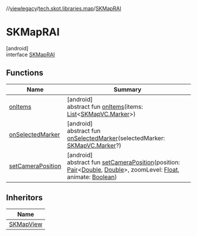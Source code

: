 //[viewlegacy](../../../index.md)/[tech.skot.libraries.map](../index.md)/[SKMapRAI](index.md)

# SKMapRAI

[android]\
interface [SKMapRAI](index.md)

## Functions

| Name | Summary |
|---|---|
| [onItems](on-items.md) | [android]<br>abstract fun [onItems](on-items.md)(items: [List](https://kotlinlang.org/api/latest/jvm/stdlib/kotlin.collections/-list/index.html)&lt;[SKMapVC.Marker](../../../../viewcontract/viewcontract/tech.skot.libraries.map/-s-k-map-v-c/-marker/index.md)&gt;) |
| [onSelectedMarker](on-selected-marker.md) | [android]<br>abstract fun [onSelectedMarker](on-selected-marker.md)(selectedMarker: [SKMapVC.Marker](../../../../viewcontract/viewcontract/tech.skot.libraries.map/-s-k-map-v-c/-marker/index.md)?) |
| [setCameraPosition](set-camera-position.md) | [android]<br>abstract fun [setCameraPosition](set-camera-position.md)(position: [Pair](https://kotlinlang.org/api/latest/jvm/stdlib/kotlin/-pair/index.html)&lt;[Double](https://kotlinlang.org/api/latest/jvm/stdlib/kotlin/-double/index.html), [Double](https://kotlinlang.org/api/latest/jvm/stdlib/kotlin/-double/index.html)&gt;, zoomLevel: [Float](https://kotlinlang.org/api/latest/jvm/stdlib/kotlin/-float/index.html), animate: [Boolean](https://kotlinlang.org/api/latest/jvm/stdlib/kotlin/-boolean/index.html)) |

## Inheritors

| Name |
|---|
| [SKMapView](../-s-k-map-view/index.md) |
